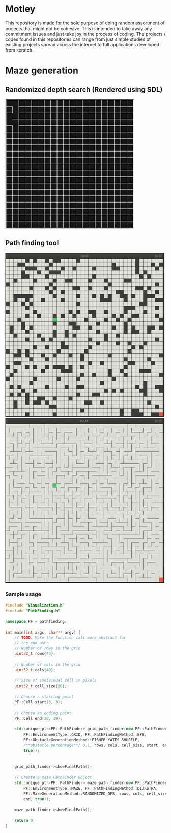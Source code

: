 # Motley
This repository is made for the sole purpose of doing random assortment of projects that might not be cohesive. This is intended to take away any commitment issues and just take joy in the process of coding. The projects / codes found in this repositories can range from just simple studies of existing projects spread across the internet to full applications developed from scratch. 

# Maze generation

## Randomized depth search (Rendered using SDL)
![maze](SDL_exploration/images/mazegen.gif)

## Path finding tool
<img src="PathFinding/images/grid_bfs.gif" width=500/>
<img src="PathFinding/images/maze_2_bfs.gif" width=500/>

### Sample usage
```cpp
#include "Visualization.h"
#include "PathFinding.h"

namespace PF = pathfinding;

int main(int argc, char** argv) {
    // TODO: Make the function call more abstract for
    // the end user
    // Number of rows in the grid
    uint32_t rows{40};

    // Number of cols in the grid
    uint32_t cols{40};

    // Size of individual cell in pixels
    uint32_t cell_size{20};

    // Choose a starting point
    PF::Cell start(3, 3);

    // Choose an ending point
    PF::Cell end(30, 19);

    std::unique_ptr<PF::PathFinder> grid_path_finder(new PF::PathFinder(
        PF::EnvironmentType::GRID, PF::PathFindingMethod::BFS,
        PF::ObstacleGenerationMethod::FISHER_YATES_SHUFFLE,
        /**obstacle percentage**/ 0.1, rows, cols, cell_size, start, end,
        true));


    grid_path_finder->showFinalPath();

    // Create a maze PathFinder Object
    std::unique_ptr<PF::PathFinder> maze_path_finder(new PF::PathFinder(
        PF::EnvironmentType::MAZE, PF::PathFindingMethod::DIJKSTRA,
        PF::MazeGenerationMethod::RANDOMIZED_DFS, rows, cols, cell_size, start,
        end, true));

    maze_path_finder->showFinalPath();

    return 0;
}
```


